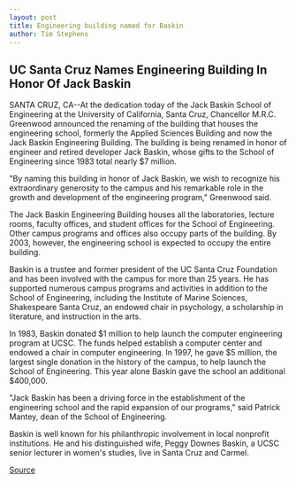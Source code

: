 ```yaml
---
layout: post
title: Engineering building named for Baskin
author: Tim Stephens
---
```


## UC Santa Cruz Names Engineering Building In Honor Of Jack Baskin

SANTA CRUZ, CA--At the dedication today of the Jack Baskin School of Engineering at the University of California, Santa Cruz, Chancellor M.R.C. Greenwood announced the renaming of the building that houses the engineering school, formerly the Applied Sciences Building and now the Jack Baskin Engineering Building. The building is being renamed in honor of engineer and retired developer Jack Baskin, whose gifts to the School of Engineering since 1983 total nearly $7 million.

"By naming this building in honor of Jack Baskin, we wish to recognize his extraordinary generosity to the campus and his remarkable role in the growth and development of the engineering program," Greenwood said.

The Jack Baskin Engineering Building houses all the laboratories, lecture rooms, faculty offices, and student offices for the School of Engineering. Other campus programs and offices also occupy parts of the building. By 2003, however, the engineering school is expected to occupy the entire building.

Baskin is a trustee and former president of the UC Santa Cruz Foundation and has been involved with the campus for more than 25 years. He has supported numerous campus programs and activities in addition to the School of Engineering, including the Institute of Marine Sciences, Shakespeare Santa Cruz, an endowed chair in psychology, a scholarship in literature, and instruction in the arts.

In 1983, Baskin donated $1 million to help launch the computer engineering program at UCSC. The funds helped establish a computer center and endowed a chair in computer engineering. In 1997, he gave $5 million, the largest single donation in the history of the campus, to help launch the School of Engineering. This year alone Baskin gave the school an additional $400,000.

"Jack Baskin has been a driving force in the establishment of the engineering school and the rapid expansion of our programs," said Patrick Mantey, dean of the School of Engineering.

Baskin is well known for his philanthropic involvement in local nonprofit institutions. He and his distinguished wife, Peggy Downes Baskin, a UCSC senior lecturer in women's studies, live in Santa Cruz and Carmel.

[Source](http://www1.ucsc.edu/news_events/press_releases/archive/98-99/06-99/engineering.htm "Permalink to Engineering building named for Baskin")